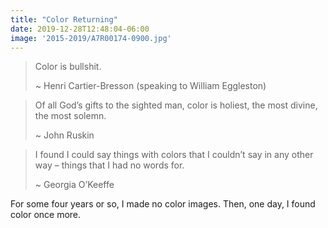```yaml
---
title: "Color Returning"
date: 2019-12-28T12:48:04-06:00
image: '2015-2019/A7R00174-0900.jpg'
---
```


> Color is bullshit.
>
> ~ Henri Cartier-Bresson (speaking to William Eggleston)

> Of all God’s gifts to the sighted man, color is holiest, the most divine, the most solemn.
>
> ~ John Ruskin

> I found I could say things with colors that I couldn’t say in any other way – things that I had no words for.
>
> ~ Georgia O’Keeffe

For some four years or so, I made no color images. Then, one day, I found color once more.

